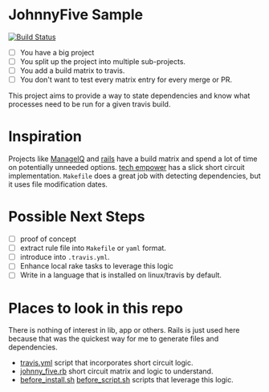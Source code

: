 # JohnnyFive Sample

[![Build Status](https://travis-ci.org/kbrock/johnny_five_sample.svg)](https://travis-ci.org/kbrock/johnny_five_sample)

- [ ] You have a big project
- [ ] You split up the project into multiple sub-projects.
- [ ] You add a build matrix to travis.
- [ ] You don't want to test every matrix entry for every merge or PR.

This project aims to provide a way to state dependencies and know what processes need to be run for a given travis build.

# Inspiration

Projects like [ManageIQ] and [rails] have a build matrix and spend a lot of time on potentially unneeded options. [tech empower] has a slick short circuit implementation. `Makefile` does a great job with detecting dependencies, but it uses file modification dates.

# Possible Next Steps

- [ ] proof of concept
- [ ] extract rule file into `Makefile` or `yaml` format.
- [ ] introduce into `.travis.yml`.
- [ ] Enhance local rake tasks to leverage this logic
- [ ] Write in a language that is installed on linux/travis by default.

# Places to look in this repo

There is nothing of interest in lib, app or others. Rails is just used here because that was the quickest way for me to generate files and dependencies.

- [travis.yml] script that incorporates short circuit logic.
- [johnny_five.rb] short circuit matrix and logic to understand.
- [before_install.sh]  [before_script.sh] scripts that leverage this logic.


[ManageIQ]: https://github.com/ManageIQ/manageiq
[rails]: https://github.com/rails/rails
[Travis]: https://github.com/travis-ci/travis-ci/issues/5007
[Env Vars]: http://docs.travis-ci.com/user/environment-variables/#Default-Environment-Variables
[tech empower]: https://github.com/TechEmpower/FrameworkBenchmarks/blob/master/toolset/run-ci.py#L53
[travis.yml]: .travis.yml#L22-L28
[johnny_five.rb]: build_tools/johnny_five.rb

[before_install.sh]: build_tools/before_install.sh
[before_script.sh]: build_tools/before_script.sh
